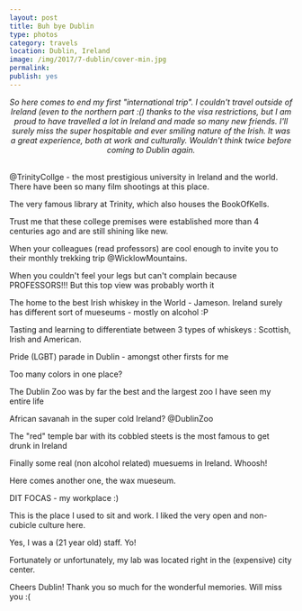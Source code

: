 ```yaml
---
layout: post
title: Buh bye Dublin
type: photos
category: travels
location: Dublin, Ireland
image: /img/2017/7-dublin/cover-min.jpg 
permalink: 
publish: yes
---
```

<!-- http://compressjpeg.com -->
<!-- http://compressimage.toolur.com/ 1024, 400-->
<center><i>
So here comes to end my first "international trip". I couldn't travel outside of Ireland (even to the northern part :() thanks to the visa restrictions, but I am proud to have travelled a lot in Ireland and made so many new friends. I'll surely miss the super hospitable and ever smiling nature of the Irish. It was a great experience, both at work and culturally. Wouldn't think twice before coming to Dublin again.
</i></center>
<br>
<p class="center"><img src="{{site.baseurl}}/img/2017/7-dublin/cover.jpg" alt="">@TrinityCollge - the most prestigious university in Ireland and the world. There have been so many film shootings at this place.</p>

<p class="center"><img src="{{site.baseurl}}/img/2017/7-dublin/1.jpg" alt="">The very famous library at Trinity, which also houses the BookOfKells.</p>

<p class="center"><img src="{{site.baseurl}}/img/2017/7-dublin/2.jpg" alt="">Trust me that these college premises were established more than 4 centuries ago and are still shining like new.</p>

<p class="center"><img src="{{site.baseurl}}/img/2017/7-dublin/3.jpg" alt="">When your colleagues (read professors) are cool enough to invite you to their monthly trekking trip @WicklowMountains.</p>

<p class="center"><img src="{{site.baseurl}}/img/2017/7-dublin/4.jpg" alt="">When you couldn't feel your legs but can't complain because PROFESSORS!!! But this top view was probably worth it</p>

<p class="center"><img src="{{site.baseurl}}/img/2017/7-dublin/5.jpg" alt="">The home to the best Irish whiskey in the World - Jameson. Ireland surely has different sort of mueseums - mostly on alcohol :P</p>

<p class="center"><img src="{{site.baseurl}}/img/2017/7-dublin/6.jpg" alt="">Tasting and learning to differentiate between 3 types of whiskeys : Scottish, Irish and American.</p>

<p class="center"><img src="{{site.baseurl}}/img/2017/7-dublin/7.jpg" alt="">Pride (LGBT) parade in Dublin - amongst other firsts for me</p>

<p class="center"><img src="{{site.baseurl}}/img/2017/7-dublin/8.jpg" alt="">Too many colors in one place?</p>

<p class="center"><img src="{{site.baseurl}}/img/2017/7-dublin/11.jpg" alt="">The Dublin Zoo was by far the best and the largest zoo I have seen my entire life</p>

<p class="center"><img src="{{site.baseurl}}/img/2017/7-dublin/12.jpg" alt="">African savanah in the super cold Ireland? @DublinZoo</p>

<p class="center"><img src="{{site.baseurl}}/img/2017/7-dublin/14.jpg" alt="">The "red" temple bar with its cobbled steets is the most famous to get drunk in Ireland</p>

<p class="center"><img src="{{site.baseurl}}/img/2017/7-dublin/15.jpg" alt="">Finally some real (non alcohol related) muesuems in Ireland. Whoosh!</p>

<p class="center"><img src="{{site.baseurl}}/img/2017/7-dublin/16.jpg" alt="">Here comes another one, the wax mueseum.</p>

<p class="center"><img src="{{site.baseurl}}/img/2017/7-dublin/17.jpg" alt="">DIT FOCAS - my workplace :)</p>

<p class="center"><img src="{{site.baseurl}}/img/2017/7-dublin/17.1.jpg" alt="">This is the place I used to sit and work. I liked the very open and non-cubicle culture here.</p>

<p class="center"><img src="{{site.baseurl}}/img/2017/7-dublin/17.2.jpg" alt="">Yes, I was a (21 year old) staff. Yo!</p>

<p class="center"><img src="{{site.baseurl}}/img/2017/7-dublin/18.jpg" alt="">Fortunately or unfortunately, my lab was located right in the (expensive) city center.</p>

<p class="center"><img src="{{site.baseurl}}/img/2017/7-dublin/19.jpg" alt="">Cheers Dublin! Thank you so much for the wonderful memories. Will miss you :(</p>
